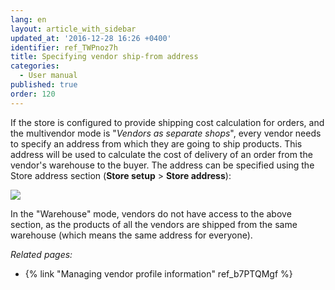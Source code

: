 ```yaml
---
lang: en
layout: article_with_sidebar
updated_at: '2016-12-28 16:26 +0400'
identifier: ref_TWPnoz7h
title: Specifying vendor ship-from address
categories:
  - User manual
published: true
order: 120
---
```



If the store is configured to provide shipping cost calculation for orders, and the multivendor mode is "_Vendors as separate shops_", every vendor needs to specify an address from which they are going to ship products. This address will be used to calculate the cost of delivery of an order from the vendor's warehouse to the buyer. The address can be specified using the Store address section (**Store setup** > **Store address**):

![]({{site.baseurl}}/attachments/8750997/8719618.png)

In the "Warehouse" mode, vendors do not have access to the above section, as the products of all the vendors are shipped from the same warehouse (which means the same address for everyone).

_Related pages:_

*   {% link "Managing vendor profile information" ref_b7PTQMgf %}
